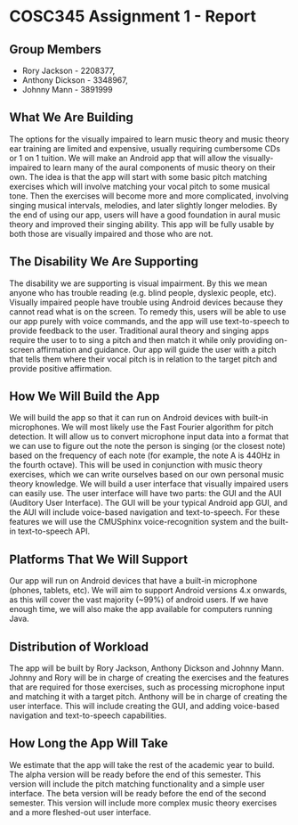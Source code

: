 # COSC345 Assignment 1 - Report

## Group Members

* Rory Jackson - 2208377,
* Anthony Dickson - 3348967,
* Johnny Mann - 3891999

## What We Are Building

The options for the visually impaired to learn music theory and music theory ear training are limited and expensive, usually requiring cumbersome CDs or 1 on 1 tuition. We will make an Android app that will allow the visually-impaired to learn many of the aural components of music theory on their own. The idea is that the app will start with some basic pitch matching exercises which will involve matching your vocal pitch to some musical tone. Then the exercises will become more and more complicated, involving singing musical intervals, melodies, and later slightly longer melodies. By the end of using our app, users will have a good foundation in aural music theory and improved their singing ability. This app will be fully usable by both those are visually impaired and those who are not.

## The Disability We Are Supporting

The disability we are supporting is visual impairment. By this we mean anyone who has trouble reading (e.g. blind people, dyslexic people, etc). Visually impaired people have trouble using Android devices because they cannot read what is on the screen. To remedy this, users will be able to use our app purely with voice commands, and the app will use text-to-speech to provide feedback to the user. Traditional aural theory and singing apps require the user to to sing a pitch and then match it while only providing on-screen affirmation and guidance. Our app will guide the user with a pitch that tells them where their vocal pitch is in relation to the target pitch and provide positive affirmation.

## How We Will Build the App

We will build the app so that it can run on Android devices with built-in microphones. We will most likely use the Fast Fourier algorithm for pitch detection. It will allow us to convert microphone input data into a format that we can use to figure out the note the person is singing (or the closest note) based on the frequency of each note (for example, the note A is 440Hz in the fourth octave). This will be used in conjunction with music theory exercises, which we can write ourselves based on our own personal music theory knowledge. We will build a user interface that visually impaired users can easily use. The user interface will have two parts: the GUI and the AUI (Auditory User Interface). The GUI will be your typical Android app GUI, and the AUI will include voice-based navigation and text-to-speech. For these features we will use the CMUSphinx voice-recognition system and the built-in text-to-speech API.

## Platforms That We Will Support

Our app will run on Android devices that have a built-in microphone (phones, tablets, etc). We will aim to support Android versions 4.x onwards, as this will cover the vast majority (~99%) of android users. If we have enough time, we will also make the app available for computers running Java.

## Distribution of Workload

The app will be built by Rory Jackson, Anthony Dickson and Johnny Mann. Johnny and Rory will be in charge of creating the exercises and the features that are required for those exercises, such as processing microphone input and matching it with a target pitch. Anthony will be in charge of creating the user interface. This will include creating the GUI, and adding voice-based navigation and text-to-speech capabilities.

## How Long the App Will Take

We estimate that the app will take the rest of the academic year to build. The alpha version will be ready before the end of this semester. This version will include the pitch matching functionality and a simple user interface. The beta version will be ready before the end of the second semester. This version will include more complex music theory exercises and a more fleshed-out user interface.

